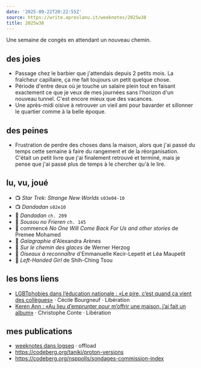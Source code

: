 ```yaml
---
date: '2025-09-22T20:22:55Z'
source: https://write.apreslanu.it/weeknotes/2025w38
title: 2025w38
---
```


Une semaine de congés en attendant un nouveau chemin.

<!--more-->

## des joies

- Passage chez le barbier que j'attendais depuis 2 petits mois. La fraîcheur capillaire, ça me fait toujours un petit quelque chose.
- Période d'entre deux où je touche un salaire plein tout en faisant exactement ce que je veux de mes journées sans l'horizon d'un nouveau tunnel. C'est encore mieux que des vacances.
- Une après-midi oisive à retrouver un vieil ami pour bavarder et sillonner le quartier comme à la belle époque.

## des peines

- Frustration de perdre des choses dans la maison, alors que j'ai passé du temps cette semaine à faire du rangement et de la réorganisation. C'était un petit livre que j'ai finalement retrouvé et terminé, mais je pense que j'ai passé plus de temps à le chercher qu'à le lire.

## lu, vu, joué

- 📺 *Star Trek: Strange New Worlds* `s03e04-10`
- 📺 *Dandadan* `s02e10`
- 📕 *Dandadan* `ch. 209`
- 📕 *Sousou no Frieren* `ch. 145`
- 📖 commencé *No One Will Come Back For Us and other stories* de Premee Mohamed
- 📕 *Gaïagraphie* d'Alexandra Arènes
- 📕 *Sur le chemin des glaces* de Werner Herzog
- 📕 *Oiseaux à reconnaître* d'Emmanuelle Kecir-Lepetit et Léa Maupetit
- 🎥 *Left-Handed Girl* de Shih-Ching Tsou

## les bons liens

- [LGBTphobies dans l’éducation nationale : «Le pire, c’est quand ça vient des collègues»](https://www.liberation.fr/societe/lgbtphobies-dans-leducation-nationale-le-pire-cest-quand-ca-vient-des-collegues-20250916_CR3ADQDVVBD6XDHOLTIIRYGO3Y/) · Cécile Bourgneuf · Libération
- [Keren Ann : «Au lieu d’emprunter pour m’offrir une maison, j’ai fait un album»](https://www.liberation.fr/culture/musique/keren-ann-au-lieu-demprunter-pour-moffrir-une-maison-jai-fait-un-album-20250915_FSAZHBKUDNAVFH5OSDGYYQL6U4/) · Christophe Conte · Libération

## mes publications

- [weeknotes dans logseq](https://write.apreslanu.it/offload/weeknotes-dans-logseq) · offload
- https://codeberg.org/taniki/proton-versions
- https://codeberg.org/nsppolls/sondages-commission-index